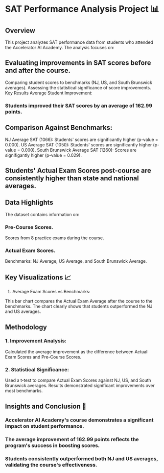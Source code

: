 # SAT Performance Analysis Project 📊
## Overview
This project analyzes SAT performance data from students who attended the Accelerator AI Academy. The analysis focuses on:

## Evaluating improvements in SAT scores before and after the course.
Comparing student scores to benchmarks (NJ, US, and South Brunswick averages).
Assessing the statistical significance of score improvements.
Key Results
Average Student Improvement:

### Students improved their SAT scores by an average of 162.99 points.
## Comparison Against Benchmarks:

NJ Average SAT (1066): Students' scores are significantly higher (p-value = 0.000).
US Average SAT (1050): Students' scores are significantly higher (p-value = 0.000).
South Brunswick Average SAT (1260): Scores are signifigantly higher (p-value = 0.029).
## Students' Actual Exam Scores post-course are consistently higher than state and national averages.
## Data Highlights
The dataset contains information on:

### Pre-Course Scores.
Scores from 8 practice exams during the course.
### Actual Exam Scores.
Benchmarks: NJ Average, US Average, and South Brunswick Average.
## Key Visualizations 📈
1. Average Exam Scores vs Benchmarks:

This bar chart compares the Actual Exam Average after the course to the benchmarks.
The chart clearly shows that students outperformed the NJ and US averages.
## Methodology
### 1. Improvement Analysis:
Calculated the average improvement as the difference between Actual Exam Scores and Pre-Course Scores.
### 2. Statistical Significance:
Used a t-test to compare Actual Exam Scores against NJ, US, and South Brunswick averages.
Results demonstrated significant improvements over most benchmarks.
## Insights and Conclusion 🧠
### Accelerator AI Academy's course demonstrates a significant impact on student performance.
### The average improvement of 162.99 points reflects the program's success in boosting scores.
### Students consistently outperformed both NJ and US averages, validating the course's effectiveness.
